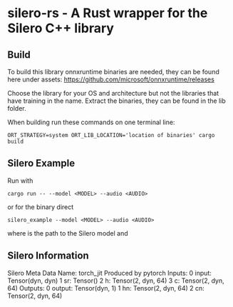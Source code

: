 # silero-rs - A Rust wrapper for the Silero C++ library

## Build

To build this library onnxruntime binaries are needed, they can be found here under assets: https://github.com/microsoft/onnxruntime/releases

Choose the library for your OS and architecture but not the libraries that have training in the name. Extract the binaries, they can be found in the lib folder.

When building run these commands on one terminal line: 
```
ORT_STRATEGY=system ORT_LIB_LOCATION='location of binaries' cargo build 
```
## Silero Example

Run with
```
cargo run -- --model <MODEL> --audio <AUDIO>
```
or for the binary direct

```
silero_example --model <MODEL> --audio <AUDIO>
```

where <MODEL> is the path to the Silero model and <AUDIO> is the path to the audio 

## Silero Information

Silero Meta Data
Name: torch_jit
Produced by pytorch
Inputs:
0 input: Tensor<f32>(dyn, dyn)
1 sr: Tensor<i64>()
2 h: Tensor<f32>(2, dyn, 64)
3 c: Tensor<f32>(2, dyn, 64)
Outputs:
0 output: Tensor<f32>(dyn, 1)
1 hn: Tensor<f32>(2, dyn, 64)
2 cn: Tensor<f32>(2, dyn, 64)
